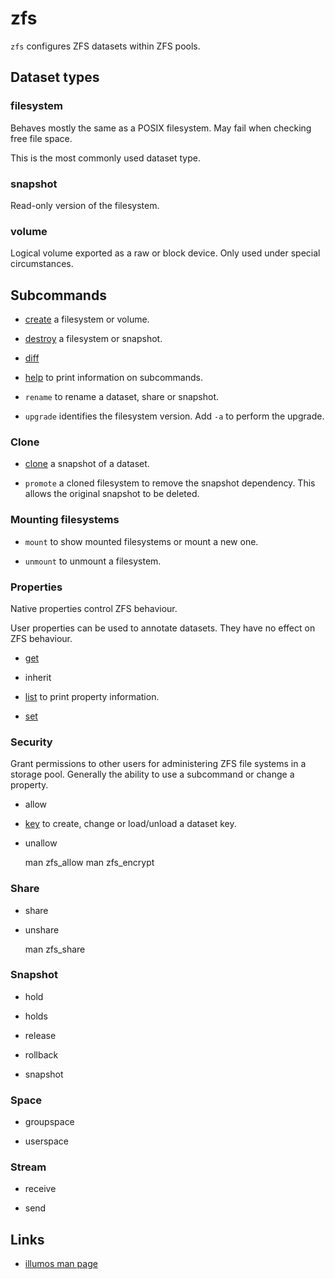 # zfs

`zfs` configures ZFS datasets within ZFS pools.


## Dataset types

### filesystem

Behaves mostly the same as a POSIX filesystem.
May fail when checking free file space.

This is the most commonly used dataset type.


### snapshot

Read-only version of the filesystem.


### volume

Logical volume exported as a raw or block device.
Only used under special circumstances.


## Subcommands

- [create](./create/) a filesystem or volume.

- [destroy](./destroy/) a filesystem or snapshot.

- [diff](./diff/)

- [help](./help/) to print information on subcommands.

- `rename` to rename a dataset, share or snapshot.

- `upgrade` identifies the filesystem version.
  Add `-a` to perform the upgrade.


### Clone

- [clone](./clone/) a snapshot of a dataset.

- `promote` a cloned filesystem to remove the snapshot dependency.
  This allows the original snapshot to be deleted.


### Mounting filesystems

- `mount` to show mounted filesystems or mount a new one.

- `unmount` to unmount a filesystem.


### Properties

Native properties control ZFS behaviour.

User properties can be used to annotate datasets.
They have no effect on ZFS behaviour.

- [get](./get/)

- inherit

- [list](./list/) to print property information.

- [set](./set/)


### Security

Grant permissions to other users for administering ZFS file systems in a
storage pool.
Generally the ability to use a subcommand or change a property.

- allow

- [key](./key/) to create, change or load/unload a dataset key.

- unallow

	man zfs_allow
	man zfs_encrypt


### Share

- share

- unshare

	man zfs_share


### Snapshot

- hold

- holds

- release

- rollback

- snapshot


### Space

- groupspace

- userspace


### Stream

- receive

- send


## Links

- [illumos man page](http://illumos.org/man/1m/zfs)
